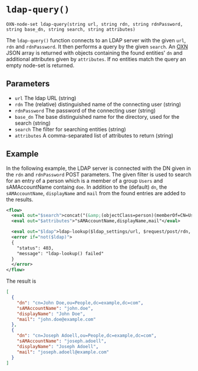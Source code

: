# `ldap-query()`

```
OXN-node-set ldap-query(string url, string rdn, string rdnPassword, string base_dn, string search, string attributes)
```

The `ldap-query()` function connects to an LDAP server with the given `url`, `rdn` and `rdnPassword`.
It then performs a query by the given `search`.
An [OXN](/reference/templating/oxn.md) JSON array is returned with objects containing the found entities' `dn` and additional attributes given by `attributes`.
If no entities match the query an empty node-set is returned.

## Parameters

* `url` The ldap URL (string)
* `rdn` The (relative) distinguished name of the connecting user (string)
* `rdnPassword` The password of the connecting user (string)
* `base_dn` The base distinguished name for the directory, used for the search (string)
* `search` The filter for searching entities (string)
* `attributes` A comma-separated list of attributes to return (string)


## Example

In the following example, the LDAP server is connected with the DN given in the `rdn` and `rdnPassword` POST parameters.
The given filter is used to search for an entry of a person which is a member of a group `Users` and sAMAccountName containg `doe`.
In addition to the (default) `dn`, the `sAMAccountName`, `displayName` and `mail` from the found entries are added to the results.

```xml
<flow>
  <eval out="$search">concat("(&amp;(objectClass=person)(memberOf=CN=Users,ou=People,dc=example,dc=com)(sAMAccountName=*doe*))")</eval>
  <eval out="$attributes">"sAMAccountName,displayName,mail"</eval>

  <eval out="$ldap">ldap-lookup($ldap_settings/url, $request/post/rdn, $request/post/rdnPassword, "dc=example,dc=com", $search, $attributes)</eval>
  <error if="not($ldap)">
  {
    "status": 403,
    "message": "ldap-lookup() failed"
  }
  </error>
</flow>
```

The result is
```json
[
  {
    "dn": "cn=John Doe,ou=People,dc=example,dc=com",
    "sAMAccountName": "john.doe",
    "displayName": "John Doe",
    "mail": "john.doe@example.com"
  },
  {
    "dn": "cn=Joseph Adoell,ou=People,dc=example,dc=com",
    "sAMAccountName": "joseph.adoell",
    "displayName": "Joseph Adoell",
    "mail": "joseph.adoell@example.com"
  }
]
```
